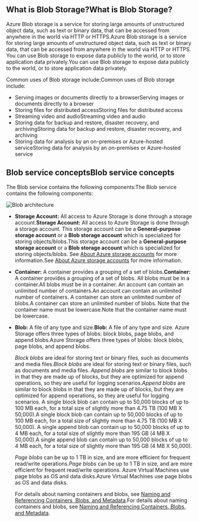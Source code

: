 ## <a name="what-is-blob-storage"></a><span data-ttu-id="e2a87-101">What is Blob Storage?</span><span class="sxs-lookup"><span data-stu-id="e2a87-101">What is Blob Storage?</span></span>
<span data-ttu-id="e2a87-102">Azure Blob storage is a service for storing large amounts of unstructured object data, such as text or binary data, that can be accessed from anywhere in the world via HTTP or HTTPS.</span><span class="sxs-lookup"><span data-stu-id="e2a87-102">Azure Blob storage is a service for storing large amounts of unstructured object data, such as text or binary data, that can be accessed from anywhere in the world via HTTP or HTTPS.</span></span> <span data-ttu-id="e2a87-103">You can use Blob storage to expose data publicly to the world, or to store application data privately.</span><span class="sxs-lookup"><span data-stu-id="e2a87-103">You can use Blob storage to expose data publicly to the world, or to store application data privately.</span></span>

<span data-ttu-id="e2a87-104">Common uses of Blob storage include:</span><span class="sxs-lookup"><span data-stu-id="e2a87-104">Common uses of Blob storage include:</span></span>

* <span data-ttu-id="e2a87-105">Serving images or documents directly to a browser</span><span class="sxs-lookup"><span data-stu-id="e2a87-105">Serving images or documents directly to a browser</span></span>
* <span data-ttu-id="e2a87-106">Storing files for distributed access</span><span class="sxs-lookup"><span data-stu-id="e2a87-106">Storing files for distributed access</span></span>
* <span data-ttu-id="e2a87-107">Streaming video and audio</span><span class="sxs-lookup"><span data-stu-id="e2a87-107">Streaming video and audio</span></span>
* <span data-ttu-id="e2a87-108">Storing data for backup and restore, disaster recovery, and archiving</span><span class="sxs-lookup"><span data-stu-id="e2a87-108">Storing data for backup and restore, disaster recovery, and archiving</span></span>
* <span data-ttu-id="e2a87-109">Storing data for analysis by an on-premises or Azure-hosted service</span><span class="sxs-lookup"><span data-stu-id="e2a87-109">Storing data for analysis by an on-premises or Azure-hosted service</span></span>

## <a name="blob-service-concepts"></a><span data-ttu-id="e2a87-110">Blob service concepts</span><span class="sxs-lookup"><span data-stu-id="e2a87-110">Blob service concepts</span></span>
<span data-ttu-id="e2a87-111">The Blob service contains the following components:</span><span class="sxs-lookup"><span data-stu-id="e2a87-111">The Blob service contains the following components:</span></span>

![Blob architecture](https://docstestmedia1.blob.core.windows.net/azure-media/includes/media/storage-blob-concepts-include/blob1.png)

* <span data-ttu-id="e2a87-113">**Storage Account:** All access to Azure Storage is done through a storage account.</span><span class="sxs-lookup"><span data-stu-id="e2a87-113">**Storage Account:** All access to Azure Storage is done through a storage account.</span></span> <span data-ttu-id="e2a87-114">This storage account can be a **General-purpose storage account** or a **Blob storage account** which is specialized for storing objects/blobs.</span><span class="sxs-lookup"><span data-stu-id="e2a87-114">This storage account can be a **General-purpose storage account** or a **Blob storage account** which is specialized for storing objects/blobs.</span></span> <span data-ttu-id="e2a87-115">See [About Azure storage accounts](../articles/storage/storage-create-storage-account.md) for more information.</span><span class="sxs-lookup"><span data-stu-id="e2a87-115">See [About Azure storage accounts](../articles/storage/storage-create-storage-account.md) for more information.</span></span>
* <span data-ttu-id="e2a87-116">**Container:** A container provides a grouping of a set of blobs.</span><span class="sxs-lookup"><span data-stu-id="e2a87-116">**Container:** A container provides a grouping of a set of blobs.</span></span> <span data-ttu-id="e2a87-117">All blobs must be in a container.</span><span class="sxs-lookup"><span data-stu-id="e2a87-117">All blobs must be in a container.</span></span> <span data-ttu-id="e2a87-118">An account can contain an unlimited number of containers.</span><span class="sxs-lookup"><span data-stu-id="e2a87-118">An account can contain an unlimited number of containers.</span></span> <span data-ttu-id="e2a87-119">A container can store an unlimited number of blobs.</span><span class="sxs-lookup"><span data-stu-id="e2a87-119">A container can store an unlimited number of blobs.</span></span> <span data-ttu-id="e2a87-120">Note that the container name must be lowercase.</span><span class="sxs-lookup"><span data-stu-id="e2a87-120">Note that the container name must be lowercase.</span></span>
* <span data-ttu-id="e2a87-121">**Blob:** A file of any type and size.</span><span class="sxs-lookup"><span data-stu-id="e2a87-121">**Blob:** A file of any type and size.</span></span> <span data-ttu-id="e2a87-122">Azure Storage offers three types of blobs: block blobs, page blobs, and append blobs.</span><span class="sxs-lookup"><span data-stu-id="e2a87-122">Azure Storage offers three types of blobs: block blobs, page blobs, and append blobs.</span></span>
  
    <span data-ttu-id="e2a87-123">*Block blobs* are ideal for storing text or binary files, such as documents and media files.</span><span class="sxs-lookup"><span data-stu-id="e2a87-123">*Block blobs* are ideal for storing text or binary files, such as documents and media files.</span></span> <span data-ttu-id="e2a87-124">*Append blobs* are similar to block blobs in that they are made up of blocks, but they are optimized for append operations, so they are useful for logging scenarios.</span><span class="sxs-lookup"><span data-stu-id="e2a87-124">*Append blobs* are similar to block blobs in that they are made up of blocks, but they are optimized for append operations, so they are useful for logging scenarios.</span></span> <span data-ttu-id="e2a87-125">A single block blob can contain up to 50,000 blocks of up to 100 MB each, for a total size of slightly more than 4.75 TB (100 MB X 50,000).</span><span class="sxs-lookup"><span data-stu-id="e2a87-125">A single block blob can contain up to 50,000 blocks of up to 100 MB each, for a total size of slightly more than 4.75 TB (100 MB X 50,000).</span></span> <span data-ttu-id="e2a87-126">A single append blob can contain up to 50,000 blocks of up to 4 MB each, for a total size of slightly more than 195 GB (4 MB X 50,000).</span><span class="sxs-lookup"><span data-stu-id="e2a87-126">A single append blob can contain up to 50,000 blocks of up to 4 MB each, for a total size of slightly more than 195 GB (4 MB X 50,000).</span></span>
  
    <span data-ttu-id="e2a87-127">*Page blobs* can be up to 1 TB in size, and are more efficient for frequent read/write operations.</span><span class="sxs-lookup"><span data-stu-id="e2a87-127">*Page blobs* can be up to 1 TB in size, and are more efficient for frequent read/write operations.</span></span> <span data-ttu-id="e2a87-128">Azure Virtual Machines use page blobs as OS and data disks.</span><span class="sxs-lookup"><span data-stu-id="e2a87-128">Azure Virtual Machines use page blobs as OS and data disks.</span></span>
  
    <span data-ttu-id="e2a87-129">For details about naming containers and blobs, see [Naming and Referencing Containers, Blobs, and Metadata](/rest/api/storageservices/fileservices/Naming-and-Referencing-Containers--Blobs--and-Metadata).</span><span class="sxs-lookup"><span data-stu-id="e2a87-129">For details about naming containers and blobs, see [Naming and Referencing Containers, Blobs, and Metadata](/rest/api/storageservices/fileservices/Naming-and-Referencing-Containers--Blobs--and-Metadata).</span></span>


